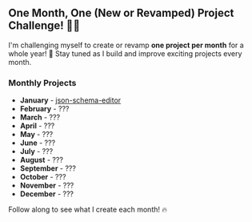 
## One Month, One (New or Revamped) Project Challenge! 👨‍💻
I'm challenging myself to create or revamp **one project per month** for a whole year! 🚀 Stay tuned as I build and improve exciting projects every month.

### Monthly Projects
- **January** - [json-schema-editor](https://github.com/angkasa27/json-schema-editor)
- **February** - ???
- **March** - ???
- **April** - ???
- **May** - ???
- **June** - ???
- **July** - ???
- **August** - ???
- **September** - ???
- **October** - ???
- **November** - ???
- **December** - ???

Follow along to see what I create each month! 🔥

